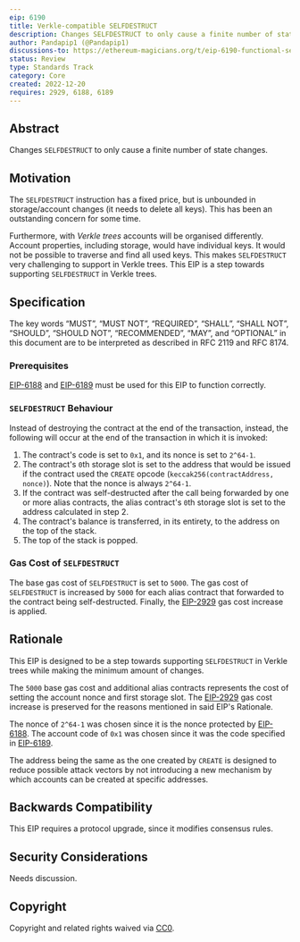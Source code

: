 ```yaml
---
eip: 6190
title: Verkle-compatible SELFDESTRUCT
description: Changes SELFDESTRUCT to only cause a finite number of state changes
author: Pandapip1 (@Pandapip1)
discussions-to: https://ethereum-magicians.org/t/eip-6190-functional-selfdestruct/12232
status: Review
type: Standards Track
category: Core
created: 2022-12-20
requires: 2929, 6188, 6189
---
```


## Abstract

Changes `SELFDESTRUCT` to only cause a finite number of state changes.

## Motivation

The `SELFDESTRUCT` instruction has a fixed price, but is unbounded in storage/account changes (it needs to delete all keys). This has been an outstanding concern for some time.

Furthermore, with *Verkle trees* accounts will be organised differently. Account properties, including storage, would have individual keys. It would not be possible to traverse and find all used keys. This makes `SELFDESTRUCT` very challenging to support in Verkle trees. This EIP is a step towards supporting `SELFDESTRUCT` in Verkle trees.

## Specification

The key words “MUST”, “MUST NOT”, “REQUIRED”, “SHALL”, “SHALL NOT”, “SHOULD”, “SHOULD NOT”, “RECOMMENDED”, “MAY”, and “OPTIONAL” in this document are to be interpreted as described in RFC 2119 and RFC 8174.

### Prerequisites

[EIP-6188](./eip-6188.md) and [EIP-6189](./eip-6189.md) must be used for this EIP to function correctly.

### `SELFDESTRUCT` Behaviour

Instead of destroying the contract at the end of the transaction, instead, the following will occur at the end of the transaction in which it is invoked:

1. The contract's code is set to `0x1`, and its nonce is set to `2^64-1`.
2. The contract's `0`th storage slot is set to the address that would be issued if the contract used the `CREATE` opcode (`keccak256(contractAddress, nonce)`). Note that the nonce is always `2^64-1`.
3. If the contract was self-destructed after the call being forwarded by one or more alias contracts, the alias contract's `0`th storage slot is set to the address calculated in step 2.
4. The contract's balance is transferred, in its entirety, to the address on the top of the stack.
5. The top of the stack is popped.

### Gas Cost of `SELFDESTRUCT`

The base gas cost of `SELFDESTRUCT` is set to `5000`. The gas cost of `SELFDESTRUCT` is increased by `5000` for each alias contract that forwarded to the contract being self-destructed. Finally, the [EIP-2929](./eip-2929.md) gas cost increase is applied.

## Rationale

This EIP is designed to be a step towards supporting `SELFDESTRUCT` in Verkle trees while making the minimum amount of changes.

The `5000` base gas cost and additional alias contracts represents the cost of setting the account nonce and first storage slot. The [EIP-2929](./eip-2929.md) gas cost increase is preserved for the reasons mentioned in said EIP's Rationale.

The nonce of `2^64-1` was chosen since it is the nonce protected by [EIP-6188](./eip-6188.md). The account code of `0x1` was chosen since it was the code specified in [EIP-6189](./eip-6189.md).

The address being the same as the one created by `CREATE` is designed to reduce possible attack vectors by not introducing a new mechanism by which accounts can be created at specific addresses.

## Backwards Compatibility

This EIP requires a protocol upgrade, since it modifies consensus rules.

## Security Considerations

Needs discussion.

## Copyright

Copyright and related rights waived via [CC0](../LICENSE.md).
